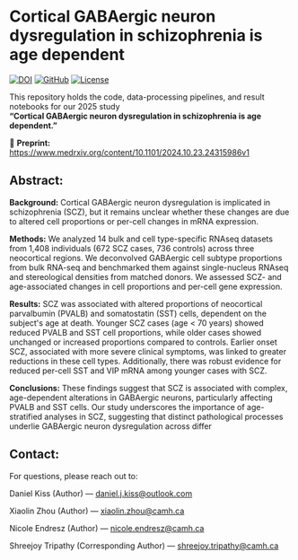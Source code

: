 # Cortical GABAergic neuron dysregulation in schizophrenia is age dependent

[![DOI](https://img.shields.io/badge/medRxiv-10.1101%2F2024.10.23.24315986v1-blue.svg)](https://www.medrxiv.org/content/10.1101/2024.10.23.24315986v1)
[![GitHub](https://img.shields.io/badge/GitHub-realdanielkiss/interneurons_scz_2025-green.svg)](https://github.com/realdanielkiss/interneurons_scz_2025)
[![License](https://img.shields.io/badge/Lisence-creativecommons-red.svg)](https://creativecommons.org/licenses/by-nc/4.0)

This repository holds the code, data-processing pipelines, and result notebooks for our 2025 study  
**“Cortical GABAergic neuron dysregulation in schizophrenia is age dependent.”**

📄 **Preprint:** <https://www.medrxiv.org/content/10.1101/2024.10.23.24315986v1>


## Abstract:

**Background:** Cortical GABAergic neuron dysregulation is implicated in schizophrenia (SCZ), but it remains unclear whether these changes are due to altered cell proportions or per-cell changes in mRNA expression.  

**Methods:** We analyzed 14 bulk and cell type-specific RNAseq datasets from 1,408 individuals (672 SCZ cases, 736 controls) across three neocortical regions. We deconvolved GABAergic cell subtype proportions from bulk RNA-seq and benchmarked them against single-nucleus RNAseq and stereological densities from matched donors. We assessed SCZ- and age-associated changes in cell proportions and per-cell gene expression.  

**Results:** SCZ was associated with altered proportions of neocortical parvalbumin (PVALB) and somatostatin (SST) cells, dependent on the subject's age at death. Younger SCZ cases (age < 70 years) showed reduced PVALB and SST cell proportions, while older cases showed unchanged or increased proportions compared to controls. Earlier onset SCZ, associated with more severe clinical symptoms, was linked to greater reductions in these cell types. Additionally, there was robust evidence for reduced per-cell SST and VIP mRNA among younger cases with SCZ.  

**Conclusions:** These findings suggest that SCZ is associated with complex, age-dependent alterations in GABAergic neurons, particularly affecting PVALB and SST cells. Our study underscores the importance of age-stratified analyses in SCZ, suggesting that distinct pathological processes underlie GABAergic neuron dysregulation across differ


## Contact:
For questions, please reach out to:

Daniel Kiss (Author) — daniel.j.kiss@outlook.com

Xiaolin Zhou (Author) — xiaolin.zhou@camh.ca

Nicole Endresz (Author) — nicole.endresz@camh.ca

Shreejoy Tripathy (Corresponding Author) — shreejoy.tripathy@camh.ca
